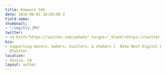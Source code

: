 ```yaml
---
title: Kamauri Yeh
date: 2016-06-01 16:03:00 Z
Field name: 
thumbnail:
- "/img/kly.JPG"
twitter:
- <a href="https://twitter.com/yehwho" target="_blank">https://twitter.com/yehwho</a>
bio:
- Supporting movers, makers, hustlers, & shakers |  Nike West Digital Director | Formerly
  @Twitter
location:
- Venice, CA
layout: author
---
```


